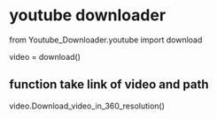 # youtube downloader

from Youtube_Downloader.youtube import download

video = download()
## function take link of video and path
video.Download_video_in_360_resolution()
